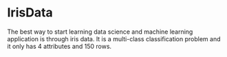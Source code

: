 # IrisData
The best way to start learning data science and machine learning application is through  iris data.
It is a multi-class classification problem and it only has 4 attributes and 150 rows.

